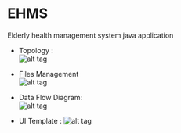 # EHMS
Elderly health management system java application

   
- Topology :  
![alt tag](https://github.com/AmirWayne/EHMS/blob/master/Topology.jpg)   
- Files Management        
![alt tag](https://github.com/AmirWayne/EHMS/blob/master/Files.jpg)   
                                                         
- Data Flow Diagram:  
![alt tag](https://github.com/AmirWayne/EHMS/blob/master/DFD.jpg)

- UI Template : 
![alt tag](https://github.com/AmirWayne/EHMS/blob/master/UI%20Example.png)

